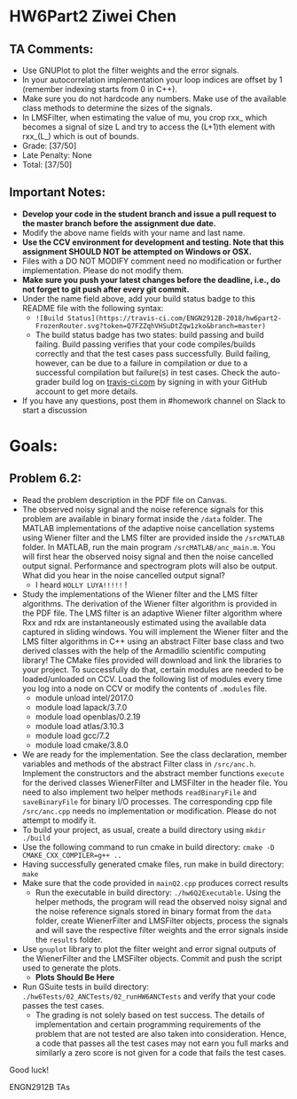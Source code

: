 # HW6Part2 Ziwei Chen

## TA Comments:
* Use GNUPlot to plot the filter weights and the error signals.
* In your autocorrelation implementation your loop indices are offset by 1 (remember indexing starts from 0 in C++).
* Make sure you do not hardcode any numbers. Make use of the available class methods to determine the sizes of the signals.
* In LMSFilter, when estimating the value of mu, you crop rxx_ which becomes a signal of size L and try to access the (L+1)th element with rxx_(L_) which is out of bounds.
* Grade: [37/50]
* Late Penalty: None
* Total: [37/50]

## Important Notes:
* **Develop your code in the student branch and issue a pull request to the master branch before the assignment due date.**
* Modify the above name fields with your name and last name.
* **Use the CCV environment for development and testing. Note that this assignment SHOULD NOT be attempted on Windows or OSX.**
* Files with a DO NOT MODIFY comment need no modification or further implementation. Please do not modify them.
* **Make sure you push your latest changes before the deadline, i.e., do not forget to git push after every git commit.**
* Under the name field above, add your build status badge to this README file with the following syntax:
  - `![Build Status](https://travis-ci.com/ENGN2912B-2018/hw6part2-FrozenRouter.svg?token=Q7FZZqhVHSuDtZqw1zko&branch=master)`
  - The build status badge has two states: build passing and build failing. Build passing verifies that your code compiles/builds correctly and that the test cases pass successfully. Build failing, however, can be due to a failure in compilation or due to a successful compilation but failure(s) in test cases. Check the auto-grader build log on [travis-ci.com](https://travis-ci.com) by signing in with your GitHub account to get more details.
* If you have any questions, post them in #homework channel on Slack to start a discussion

# Goals:
## Problem 6.2:
* Read the problem description in the PDF file on Canvas.
* The observed noisy signal and the noise reference signals for this problem are available in binary format inside the `/data` folder. The MATLAB implementations of the adaptive noise cancellation systems using Wiener filter and the LMS filter are provided inside the `/srcMATLAB` folder. In MATLAB, run the main program `/srcMATLAB/anc_main.m`. You will first hear the observed noisy signal and then the noise cancelled output signal. Performance and spectrogram plots will also be output. What did you hear in the noise cancelled output signal?  
  - I heard `HOLLY LUYA!!!!!` !
* Study the implementations of the Wiener filter and the LMS filter algorithms. The derivation of the Wiener filter algorithm is provided in the PDF file. The LMS filter is an adaptive Wiener filter algorithm where Rxx and rdx are instantaneously estimated using the available data captured in sliding windows. You will implement the Wiener filter and the LMS filter algorithms in C++ using an abstract Filter base class and two derived classes with the help of the Armadillo scientific computing library! The CMake files provided will download and link the libraries to your project. To successfully do that, certain modules are needed to be loaded/unloaded on CCV. Load the following list of modules every time you log into a node on CCV or modify the contents of `.modules` file.
  - module unload intel/2017.0
  - module load lapack/3.7.0
  - module load openblas/0.2.19
  - module load atlas/3.10.3
  - module load gcc/7.2
  - module load cmake/3.8.0
* We are ready for the implementation. See the class declaration, member variables and methods of the abstract Filter class in `/src/anc.h`. Implement the constructors and the abstract member functions `execute` for the derived classes WienerFilter and LMSFilter in the header file. You need to also implement two helper methods `readBinaryFile` and `saveBinaryFile` for binary I/O processes. The corresponding cpp file `/src/anc.cpp` needs no implementation or modification. Please do not attempt to modify it.
* To build your project, as usual, create a build directory using `mkdir ./build`
* Use the following command to run cmake in build directory: `cmake -D CMAKE_CXX_COMPILER=g++ ..`
* Having successfully generated cmake files, run make in build directory: `make`
* Make sure that the code provided in `mainQ2.cpp` produces correct results
  - Run the executable in build directory: `./hw6Q2Executable`. Using the helper methods, the program will read the observed noisy signal and the noise reference signals stored in binary format from the `data` folder, create WienerFilter and LMSFilter objects, process the signals and will save the respective filter weights and the error signals inside the `results` folder.
* Use `gnuplot` library to plot the filter weight and error signal outputs of the WienerFilter and the LMSFilter objects. Commit and push the script used to generate the plots.
  - **Plots Should Be Here**
* Run GSuite tests in build directory: `./hw6Tests/02_ANCTests/02_runHW6ANCTests` and verify that your code passes the test cases.
  - The grading is not solely based on test success. The details of implementation and certain programming requirements of the problem that are not tested are also taken into consideration. Hence, a code that passes all the test cases may not earn you full marks and similarly a zero score is not given for a code that fails the test cases.

Good luck!

ENGN2912B TAs
